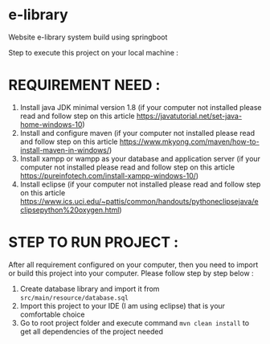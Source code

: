 # e-library

Website e-library system build using springboot

Step to execute this project on your local machine :

# REQUIREMENT NEED :
1. Install java JDK minimal version 1.8 (if your computer not installed please read and follow step on this article https://javatutorial.net/set-java-home-windows-10)
2. Install and configure maven (if your computer not installed please read and follow step on this article https://www.mkyong.com/maven/how-to-install-maven-in-windows/)
3. Install xampp or wampp as your database and application server (if your computer not installed please read and follow step on this article https://pureinfotech.com/install-xampp-windows-10/)
4. Install eclipse (if your computer not installed please read and follow step on this article https://www.ics.uci.edu/~pattis/common/handouts/pythoneclipsejava/eclipsepython%20oxygen.html)

# STEP TO RUN PROJECT :
After all requirement configured on your computer, then you need to import or build this project into your computer. Please follow step by step below :
1. Create database library and import it from `src/main/resource/database.sql`
2. Import this project to your IDE (I am using eclipse) that is your comfortable choice
3. Go to root project folder and execute command `mvn clean install` to get all dependencies of the project needed
